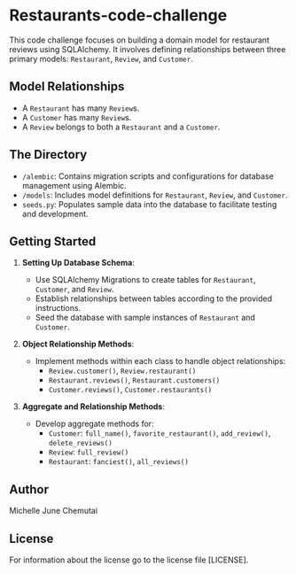 # Restaurants-code-challenge

This code challenge focuses on building a domain model for restaurant reviews using SQLAlchemy. It involves defining relationships between three primary models: `Restaurant`, `Review`, and `Customer`.

## Model Relationships

- A `Restaurant` has many `Review`s.
- A `Customer` has many `Review`s.
- A `Review` belongs to both a `Restaurant` and a `Customer`.

## The Directory

- `/alembic`: Contains migration scripts and configurations for database management using Alembic.
- `/models`: Includes model definitions for `Restaurant`, `Review`, and `Customer`.
- `seeds.py`: Populates sample data into the database to facilitate testing and development.

## Getting Started

1. **Setting Up Database Schema**:
   - Use SQLAlchemy Migrations to create tables for `Restaurant`, `Customer`, and `Review`.
   - Establish relationships between tables according to the provided instructions.
   - Seed the database with sample instances of `Restaurant` and `Customer`.

2. **Object Relationship Methods**:
   - Implement methods within each class to handle object relationships:
     - `Review.customer()`, `Review.restaurant()`
     - `Restaurant.reviews()`, `Restaurant.customers()`
     - `Customer.reviews()`, `Customer.restaurants()`

3. **Aggregate and Relationship Methods**:
   - Develop aggregate methods for:
     - `Customer`: `full_name()`, `favorite_restaurant()`, `add_review()`, `delete_reviews()`
     - `Review`: `full_review()`
     - `Restaurant`: `fanciest()`, `all_reviews()`


## Author
Michelle June Chemutai

## License
For information about the license go to the license file [LICENSE].